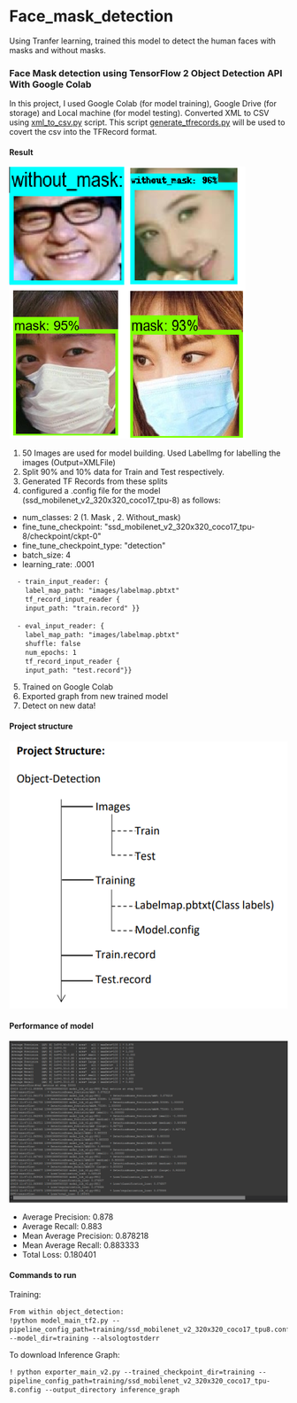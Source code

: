 # Face_mask_detection
Using Tranfer learning, trained this model to detect the human faces with masks and without masks.

### Face Mask detection using TensorFlow 2 Object Detection API With Google Colab

In this project, I used Google Colab (for model training), Google Drive (for storage) and Local machine (for model testing).
Converted XML to CSV using [xml_to_csv.py](https://github.com/RohanLone/Tensorflow_Object_Detection_with_Tensorflow_2.0/blob/main/xml_to_csv.py) script. 
This script [generate_tfrecords.py](https://github.com/RohanLone/Tensorflow_Object_Detection_with_Tensorflow_2.0/blob/main/generate_tfrecord.py) will be used to covert the csv into the TFRecord format. 

#### Result
![alt-text](https://github.com/RohanLone/Face_mask_detection/blob/main/doc/result.png)


1. 50 Images are used for model building. Used LabelImg for labelling the images (Output=XMLFile)
2. Split 90% and 10% data for Train and Test respectively.
3. Generated TF Records from these splits
4. configured a .config file for the model (ssd_mobilenet_v2_320x320_coco17_tpu-8) as follows:
  * num_classes: 2 (1. Mask , 2. Without_mask)
  * fine_tune_checkpoint: "ssd_mobilenet_v2_320x320_coco17_tpu-8/checkpoint/ckpt-0"
  * fine_tune_checkpoint_type: "detection"
  * batch_size: 4
  * learning_rate: .0001
 
 ```
   - train_input_reader: {
     label_map_path: "images/labelmap.pbtxt"
     tf_record_input_reader {
     input_path: "train.record" }}
 
   - eval_input_reader: {
     label_map_path: "images/labelmap.pbtxt"
     shuffle: false
     num_epochs: 1
     tf_record_input_reader {
     input_path: "test.record"}}
  ```
5. Trained on Google Colab
6. Exported graph from new trained model
7. Detect on new data!

#### Project structure

![alt-text](https://github.com/RohanLone/Face_mask_detection/blob/main/doc/Project%20Structure.png)



#### Performance of model

![alt-text](https://github.com/RohanLone/Face_mask_detection/blob/main/doc/Performance%20of%20model.png)
* Average Precision: 0.878
* Average Recall: 0.883
* Mean Average Precision: 0.878218
* Mean Average Recall: 0.883333
* Total Loss: 0.180401


#### Commands to run
Training:
```
From within object_detection:
!python model_main_tf2.py --pipeline_config_path=training/ssd_mobilenet_v2_320x320_coco17_tpu8.config --model_dir=training --alsologtostderr
```
To download Inference Graph:
```
! python exporter_main_v2.py --trained_checkpoint_dir=training --pipeline_config_path=training/ssd_mobilenet_v2_320x320_coco17_tpu-8.config --output_directory inference_graph
```


